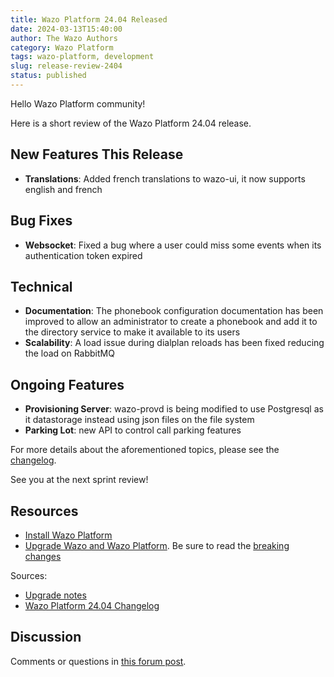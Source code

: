 ```yaml
---
title: Wazo Platform 24.04 Released
date: 2024-03-13T15:40:00
author: The Wazo Authors
category: Wazo Platform
tags: wazo-platform, development
slug: release-review-2404
status: published
---
```


Hello Wazo Platform community!

Here is a short review of the Wazo Platform 24.04 release.

## New Features This Release
- **Translations**: Added french translations to wazo-ui, it now supports english and french

## Bug Fixes
- **Websocket**: Fixed a bug where a user could miss some events when its authentication token expired

## Technical
- **Documentation**: The phonebook configuration documentation has been improved to allow an administrator to create a phonebook and add it to the directory service to make it available to its users
- **Scalability**: A load issue during dialplan reloads has been fixed reducing the load on RabbitMQ

## Ongoing Features
- **Provisioning Server**: wazo-provd is being modified to use Postgresql as it datastorage instead using json files on the file system
- **Parking Lot**: new API to control call parking features

For more details about the aforementioned topics, please see the [changelog](https://wazo-dev.atlassian.net/issues/?jql=project%3DWAZO%20AND%20fixVersion%3D24.04).

See you at the next sprint review!

## Resources

- [Install Wazo Platform](/use-cases)
- [Upgrade Wazo and Wazo Platform](/uc-doc/upgrade/). Be sure to read the
  [breaking changes](/uc-doc/upgrade/upgrade_notes#24-04)

Sources:

- [Upgrade notes](/uc-doc/upgrade/upgrade_notes#24-04)
- [Wazo Platform 24.04 Changelog](https://wazo-dev.atlassian.net/issues/?jql=project%3DWAZO%20AND%20fixVersion%3D24.04)

## Discussion

Comments or questions in
[this forum post](https://wazo-platform.discourse.group/t/blog-wazo-platform-24-04-released).
